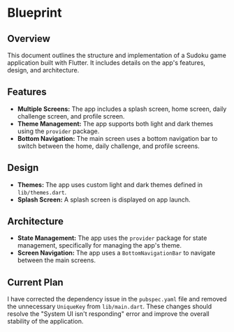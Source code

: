 # Blueprint

## Overview

This document outlines the structure and implementation of a Sudoku game application built with Flutter. It includes details on the app's features, design, and architecture.

## Features

*   **Multiple Screens:** The app includes a splash screen, home screen, daily challenge screen, and profile screen.
*   **Theme Management:** The app supports both light and dark themes using the `provider` package.
*   **Bottom Navigation:** The main screen uses a bottom navigation bar to switch between the home, daily challenge, and profile screens.

## Design

*   **Themes:** The app uses custom light and dark themes defined in `lib/themes.dart`.
*   **Splash Screen:** A splash screen is displayed on app launch.

## Architecture

*   **State Management:** The app uses the `provider` package for state management, specifically for managing the app's theme.
*   **Screen Navigation:** The app uses a `BottomNavigationBar` to navigate between the main screens.

## Current Plan

I have corrected the dependency issue in the `pubspec.yaml` file and removed the unnecessary `UniqueKey` from `lib/main.dart`. These changes should resolve the "System UI isn't responding" error and improve the overall stability of the application.
